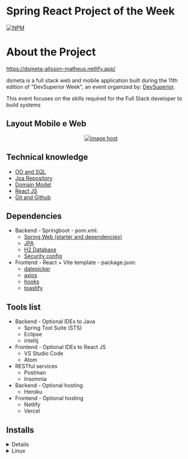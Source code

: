 # Spring React Project of the Week
[![NPM](https://img.shields.io/npm/l/react)](https://github.com/MrZeroUp/dsmeta/blob/main/licence) 

# About the Project

https://dsmeta-alisson-matheus.netlify.app/

dsmeta is a full stack web and mobile application built during the 11th edition of "DevSuperior Week", an event organized by: [DevSuperior](https://devsuperior.com.br/ "Site by DevSuperior").

This event focuses on the skills required for the Full Stack developer to build systems


## Layout Mobile e Web
<div align="center"><a href="https://imgbox.com/klabFHPg" target="_blank"><img src="https://thumbs2.imgbox.com/73/be/klabFHPg_t.png" alt="image host"/></a></div>


## Technical knowledge


<ul>
        <li><a href="https://youtu.be/xC_yKw3MYX4">OO and SQL<a/></li>
        <li><a href="https://youtu.be/os6hdZbCnpM">Jpa Repository</a></li>
        <li><a href="https://youtu.be/OX5MmJrFTdw">Domain Model<a/></li>
        <li><a href="https://youtu.be/IOJoJGDowEY">React JS<a/></li>
        <li><a href="https://youtu.be/KLG-jC1fh28">Git and Github<a/></li>
</ul>


## Dependencies

<ul>
  <li>
  	Backend - Springboot - pom.xml:
	<ul>
	  <li><a href="https://spring.io/projects/spring-ws">Spring Web (starter and dependencies)<a/> </li>
	  <li><a href="https://spring.io/projects/spring-data-jpa">JPA<a/></li> 
	  <li><a href="https://mvnrepository.com/search?q=H2">H2 Database<a/></li>
	  <li><a href="https://mvnrepository.com/artifact/org.springframework.security/spring-security-config">Security config<a/></li>
	</ul>
  </li>
  <li>
  	Frontend - React + Vite template - package.json:
	<ul>
	  <li><a href="https://www.npmjs.com/package/react-datepicker">datepicker<a/></li>
	  <li><a href="https://www.npmjs.com/search?q=axios">axios<a/></li> 
	  <li><a href="https://www.codecademy.com/learn/react-101/modules/react-hooks-u">hooks<a/></li>
	  <li><a href="https://www.npmjs.com/search?q=toastify">toastify<a/></li>
	</ul>
  </li>
</ul>




## Tools list

<ul>
	<li>Backend - Optional IDEs to Java 
		<ul>
			<li>Spring Tool Suite (STS)</li>
			<li>Eclipse</li>
			<li>intellij</li>
		</ul>	
	</li>
	<li>Frontend - Optional IDEs to React JS 
		<ul>
			<li>VS Studio Code</li>
			<li>Atom</li>
		</ul>	
	</li>
	<li>RESTful services
		<ul>
			<li>Postman</li>
			<li>Insomnia</li>
		</ul>
	</li>
	<li>Backend - Optional hosting
		<ul>
			<li>Heroku</li>
		</ul>	
	</li>
	<li>Frontend - Optional hosting
		<ul>
			<li>Netlify</li>
			<li>Vercel</li>
		</ul>	
	</li>
	</li>
</ul>


## Installs

<details><summary>Windows</summary>

### SDS: Installing the tools on Windows

#### Tools you must install on your computer:

- JDK 17
- STS
- Postman
- Heroku CLI
- NodeJS 16.x (https://nodejs.org/en/download/)
- VS Code
- Git

## Youtube Playlist showing installation

https://www.youtube.com/playlist?list=PLNuUvBZGBA8kMTSPMmmNiRm2z0gRxXxox


</details>
<details><summary>Linux</summary>

### SDS: Installation of tools on Linux (Ubuntu/Debian)

#### Tools you must install on your computer:

- curl
- Git
- Java JDK 17
- Maven
- STS
- Postman
- Heroku CLI
- NodeJS 16.x (https://nodejs.org/en/download/)
- Yarn
- VS Code


## Source

<ul>
  <li><a href="https://devsuperior.com.br/" target="_blank">DevSuperior</a></li>
  <li><a href="https://github.com/devsuperior/sds-dsmeta" target="_blank">DevSuperior - Spring React week - sdsmeta</a></li>
</ul>
